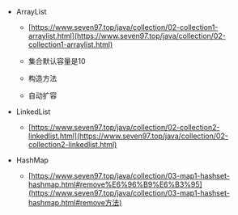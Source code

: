 - ArrayList

  - [https://www.seven97.top/java/collection/02-collection1-arraylist.html](https://www.seven97.top/java/collection/02-collection1-arraylist.html)
  - 集合默认容量是10
    
  - 构造方法
    
  - 自动扩容
  
- LinkedList
  - [https://www.seven97.top/java/collection/02-collection2-linkedlist.html](https://www.seven97.top/java/collection/02-collection2-linkedlist.html)
- HashMap
  - [https://www.seven97.top/java/collection/03-map1-hashset-hashmap.html#remove%E6%96%B9%E6%B3%95](https://www.seven97.top/java/collection/03-map1-hashset-hashmap.html#remove方法)

